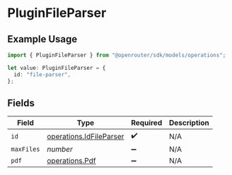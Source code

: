 # PluginFileParser

## Example Usage

```typescript
import { PluginFileParser } from "@openrouter/sdk/models/operations";

let value: PluginFileParser = {
  id: "file-parser",
};
```

## Fields

| Field                                                              | Type                                                               | Required                                                           | Description                                                        |
| ------------------------------------------------------------------ | ------------------------------------------------------------------ | ------------------------------------------------------------------ | ------------------------------------------------------------------ |
| `id`                                                               | [operations.IdFileParser](../../models/operations/idfileparser.md) | :heavy_check_mark:                                                 | N/A                                                                |
| `maxFiles`                                                         | *number*                                                           | :heavy_minus_sign:                                                 | N/A                                                                |
| `pdf`                                                              | [operations.Pdf](../../models/operations/pdf.md)                   | :heavy_minus_sign:                                                 | N/A                                                                |